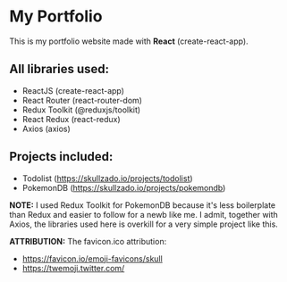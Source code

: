 # My Portfolio

This is my portfolio website made with **React** (create-react-app).

## All libraries used:

- ReactJS (create-react-app)
- React Router (react-router-dom)
- Redux Toolkit (@reduxjs/toolkit)
- React Redux (react-redux)
- Axios (axios)

## Projects included:

- Todolist (https://skullzado.io/projects/todolist)
- PokemonDB (https://skullzado.io/projects/pokemondb)

**NOTE:**
I used Redux Toolkit for PokemonDB because it's less boilerplate than Redux and easier to follow for a newb like me. I admit, together with Axios, the libraries used here is overkill for a very simple project like this.

**ATTRIBUTION:**
The favicon.ico attribution:

- https://favicon.io/emoji-favicons/skull
- https://twemoji.twitter.com/

